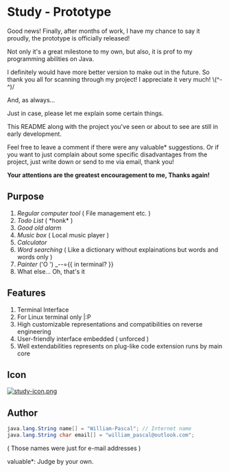 # Study - Prototype

Good news! Finally, after months of work, I have my chance to say it proudly, the prototype is officially released!

Not only it's a great milestone to my own, but also, it is prof to my programming abilities on Java.

I definitely would have more better version to make out in the future. So thank you all for scanning through my project! I appreciate it very much! \\(\^-\^)\/

And, as always...

Just in case, please let me explain some certain things.

This README along with the project you've seen or about to see are still in early development.

Feel free to leave a comment if there were any valuable\* suggestions. Or if you want to just complain about some specific disadvantages from the project, just write down or send to me via email, thank you!

**Your attentions are the greatest encouragement to me, Thanks again!**

## Purpose
1. *Regular computer tool* ( File management etc. )
2. *Todo List* ( \*honk\* )
3. *Good old alarm*
4. *Music box* ( Local music player )
5. *Calculator*
6. *Word searching* ( Like a dictionary without explainations but words and words only )
7. *Painter* \(\'O \'\) _--={{ in terminal? }}
8. What else... Oh, that's it

## Features
1. Terminal Interface
2. For Linux terminal only |:P
3. High customizable representations and compatibilities on reverse engineering
4. User-friendly interface embedded ( unforced )
5. Well extendabilities represents on plug-like code extension runs by main core

## Icon

[![study-icon.png](https://i.postimg.cc/D01pk9Vg/study-icon.png)](https://postimg.cc/vxHt5SZg)

## Author
```Java
java.lang.String name[] = "William-Pascal"; // Internet name
java.lang.String char email[] = "william_pascal@outlook.com";
```
( Those names were just for e-mail addresses )

valuable*: Judge by your own.
